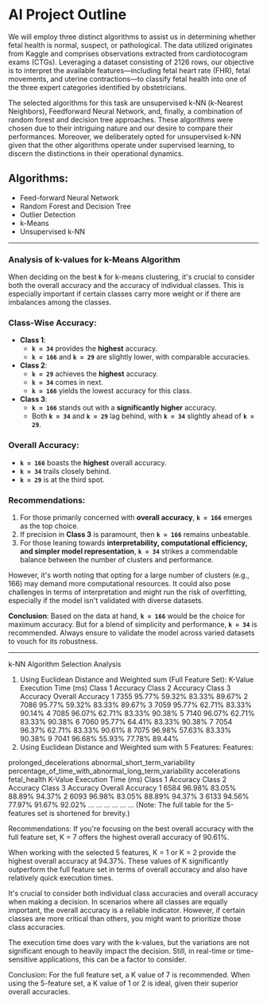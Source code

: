 # AI Project Outline
We will employ three distinct algorithms to assist us in determining whether fetal health is normal, suspect, or pathological. The data utilized originates from Kaggle and comprises observations extracted from cardiotocogram exams (CTGs). Leveraging a dataset consisting of 2126 rows, our objective is to interpret the available features—including fetal heart rate (FHR), fetal movements, and uterine contractions—to classify fetal health into one of the three expert categories identified by obstetricians.

The selected algorithms for this task are unsupervised k-NN (k-Nearest Neighbors), Feedforward Neural Network, and, finally, a combination of random forest and decision tree approaches. These algorithms were chosen due to their intriguing nature and our desire to compare their performances. Moreover, we deliberately opted for unsupervised k-NN given that the other algorithms operate under supervised learning, to discern the distinctions in their operational dynamics.

## Algorithms:
- Feed-forward Neural Network
- Random Forest and Decision Tree
- Outlier Detection
- k-Means
- Unsupervised k-NN


---
### **Analysis of k-values for k-Means Algorithm**

When deciding on the best **`k`** for k-means clustering, it's crucial to consider both the overall accuracy and the accuracy of individual classes. This is especially important if certain classes carry more weight or if there are imbalances among the classes.

### Class-Wise Accuracy:

- **Class 1**:
    - **`k = 34`** provides the **highest** accuracy.
    - **`k = 166`** and **`k = 29`** are slightly lower, with comparable accuracies.
- **Class 2**:
    - **`k = 29`** achieves the **highest** accuracy.
    - **`k = 34`** comes in next.
    - **`k = 166`** yields the lowest accuracy for this class.
- **Class 3**:
    - **`k = 166`** stands out with a **significantly higher** accuracy.
    - Both **`k = 34`** and **`k = 29`** lag behind, with **`k = 34`** slightly ahead of **`k = 29`**.

### Overall Accuracy:

- **`k = 166`** boasts the **highest** overall accuracy.
- **`k = 34`** trails closely behind.
- **`k = 29`** is at the third spot.

### Recommendations:

1. For those primarily concerned with **overall accuracy**, **`k = 166`** emerges as the top choice.
2. If precision in **Class 3** is paramount, then **`k = 166`** remains unbeatable.
3. For those leaning towards **interpretability, computational efficiency, and simpler model representation**, **`k = 34`** strikes a commendable balance between the number of clusters and performance.

However, it's worth noting that opting for a large number of clusters (e.g., 166) may demand more computational resources. It could also pose challenges in terms of interpretation and might run the risk of overfitting, especially if the model isn't validated with diverse datasets.

**Conclusion**:
Based on the data at hand, **`k = 166`** would be the choice for maximum accuracy. But for a blend of simplicity and performance, **`k = 34`** is recommended. Always ensure to validate the model across varied datasets to vouch for its robustness.

---
k-NN Algorithm Selection Analysis
1. Using Euclidean Distance and Weighted sum (Full Feature Set):
K-Value	Execution Time (ms)	Class 1 Accuracy	Class 2 Accuracy	Class 3 Accuracy	Overall Accuracy
1	7355	95.77%	59.32%	83.33%	89.67%
2	7086	95.77%	59.32%	83.33%	89.67%
3	7059	95.77%	62.71%	83.33%	90.14%
4	7085	96.07%	62.71%	83.33%	90.38%
5	7140	96.07%	62.71%	83.33%	90.38%
6	7060	95.77%	64.41%	83.33%	90.38%
7	7054	96.37%	62.71%	83.33%	90.61%
8	7075	96.98%	57.63%	83.33%	90.38%
9	7041	96.68%	55.93%	77.78%	89.44%
2. Using Euclidean Distance and Weighted sum with 5 Features:
Features:

prolonged_decelerations
abnormal_short_term_variability
percentage_of_time_with_abnormal_long_term_variability
accelerations
fetal_health
K-Value	Execution Time (ms)	Class 1 Accuracy	Class 2 Accuracy	Class 3 Accuracy	Overall Accuracy
1	6584	96.98%	83.05%	88.89%	94.37%
2	6093	96.98%	83.05%	88.89%	94.37%
3	6133	94.56%	77.97%	91.67%	92.02%
...	...	...	...	...	...
(Note: The full table for the 5-features set is shortened for brevity.)

Recommendations:
If you're focusing on the best overall accuracy with the full feature set, K = 7 offers the highest overall accuracy of 90.61%.

When working with the selected 5 features, K = 1 or K = 2 provide the highest overall accuracy at 94.37%. These values of K significantly outperform the full feature set in terms of overall accuracy and also have relatively quick execution times.

It's crucial to consider both individual class accuracies and overall accuracy when making a decision. In scenarios where all classes are equally important, the overall accuracy is a reliable indicator. However, if certain classes are more critical than others, you might want to prioritize those class accuracies.

The execution time does vary with the k-values, but the variations are not significant enough to heavily impact the decision. Still, in real-time or time-sensitive applications, this can be a factor to consider.

Conclusion:
For the full feature set, a K value of 7 is recommended. When using the 5-feature set, a K value of 1 or 2 is ideal, given their superior overall accuracies.